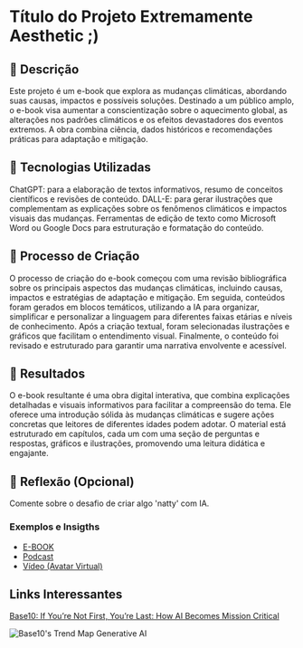 # Título do Projeto Extremamente Aesthetic ;)

## 📒 Descrição
Este projeto é um e-book que explora as mudanças climáticas, abordando suas causas, impactos e possíveis soluções. Destinado a um público amplo, o e-book visa aumentar a conscientização sobre o aquecimento global, as alterações nos padrões climáticos e os efeitos devastadores dos eventos extremos. A obra combina ciência, dados históricos e recomendações práticas para adaptação e mitigação.

## 🤖 Tecnologias Utilizadas
ChatGPT: para a elaboração de textos informativos, resumo de conceitos científicos e revisões de conteúdo.
DALL-E: para gerar ilustrações que complementam as explicações sobre os fenômenos climáticos e impactos visuais das mudanças.
Ferramentas de edição de texto como Microsoft Word ou Google Docs para estruturação e formatação do conteúdo.
## 🧐 Processo de Criação
O processo de criação do e-book começou com uma revisão bibliográfica sobre os principais aspectos das mudanças climáticas, incluindo causas, impactos e estratégias de adaptação e mitigação. Em seguida, conteúdos foram gerados em blocos temáticos, utilizando a IA para organizar, simplificar e personalizar a linguagem para diferentes faixas etárias e níveis de conhecimento. Após a criação textual, foram selecionadas ilustrações e gráficos que facilitam o entendimento visual. Finalmente, o conteúdo foi revisado e estruturado para garantir uma narrativa envolvente e acessível.
## 🚀 Resultados
O e-book resultante é uma obra digital interativa, que combina explicações detalhadas e visuais informativos para facilitar a compreensão do tema. Ele oferece uma introdução sólida às mudanças climáticas e sugere ações concretas que leitores de diferentes idades podem adotar. O material está estruturado em capítulos, cada um com uma seção de perguntas e respostas, gráficos e ilustrações, promovendo uma leitura didática e engajante.

## 💭 Reflexão (Opcional)
Comente sobre o desafio de criar algo 'natty' com IA.
### Exemplos e Insigths

- [E-BOOK](/exemplos/E-BOOK.md)
- [Podcast](/exemplos/PODCAST.md)
- [Vídeo (Avatar Virtual)](/exemplos/VIDEO.md)

## Links Interessantes

[Base10: If You’re Not First, You’re Last: How AI Becomes Mission Critical](https://base10.vc/post/generative-ai-mission-critical/)

![Base10's Trend Map Generative AI](https://github.com/digitalinnovationone/lab-natty-or-not/assets/730492/f4df26e8-f8f7-4419-8252-c69d73ea930c)
